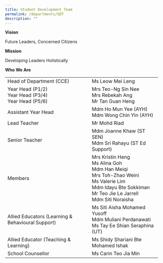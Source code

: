 ```yaml
---
title: Student Development Team
permalink: /departments/SDT
description: ""
---
```

**Vision**

Future Leaders, Concerned Citizens

**Mission**

Developing Leaders Holistically

**Who We Are**



|  |  | 
| -------- | -------- | 
| Head of Department (CCE)     | Ms Leow Mei Leng     | 
|Year Head (P1/2) <br>Year Head (P3/4)<br>Year Head (P5/6)|Mrs Teo-Ng Sin Nee<br>Mrs Rebekah Ang<br>Mr Tan Guan Heng|
|Assistant Year Head|Mdm Ho Mun Yee (AYH)<br>Mdm Wong Chin Yin (AYH) |
|Lead Teacher |Mr Mohd Riad|
|Senior Teacher|Mdm Joanne Khaw (ST SEN)<br>Mdm Sri Rahayu (ST Ed Support) |
|Members|Mrs Kristin Heng <br>Ms Alina Goh<br>Mdm Han Meiqi<br>Mrs Toh-Zhao Weini<br>Ms Valerie Lim<br>Mdm Idayu Bte Sokkiman <br>Mr Teo Jie Le Jarrell <br>Mdm Siti Noraisha|
|Allied Educators (Learning & Behavioural Support)|Ms Siti Aisha Mohamed Yusoff<br>Mdm Muliani Perdanawati<br>Ms Tay Ee Shian Seraphina (UT)|
|Allied Educator (Teaching & Learning)	|Ms Shidy Shariani Bte Mohamed Ishak
|School Counsellor|Ms Carin Teo Jia Min|

